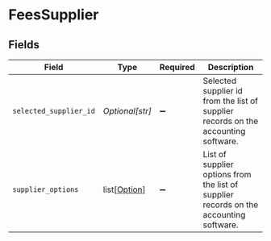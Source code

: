 # FeesSupplier


## Fields

| Field                                                                                  | Type                                                                                   | Required                                                                               | Description                                                                            |
| -------------------------------------------------------------------------------------- | -------------------------------------------------------------------------------------- | -------------------------------------------------------------------------------------- | -------------------------------------------------------------------------------------- |
| `selected_supplier_id`                                                                 | *Optional[str]*                                                                        | :heavy_minus_sign:                                                                     | Selected supplier id from the list of supplier records on the accounting software.     |
| `supplier_options`                                                                     | list[[Option](../../models/shared/option.md)]                                          | :heavy_minus_sign:                                                                     | List of supplier options from the list of supplier records on the accounting software. |